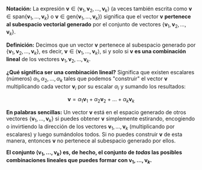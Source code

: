 **Notación:** La expresión $\mathbf{v} \in \langle \mathbf{v}_1, \mathbf{v}_2, \dots, \mathbf{v}_k \rangle$ (a veces también escrita como $\mathbf{v} \in \text{span}\{\mathbf{v}_1, \dots, \mathbf{v}_k\}$ o $\mathbf{v} \in \text{gen}\{\mathbf{v}_1, \dots, \mathbf{v}_k\}$) significa que el vector $\mathbf{v}$ **pertenece al subespacio vectorial generado** por el conjunto de vectores $\{\mathbf{v}_1, \mathbf{v}_2, \dots, \mathbf{v}_k\}$.

**Definición:**
Decimos que un vector $\mathbf{v}$ pertenece al subespacio generado por $\{\mathbf{v}_1, \mathbf{v}_2, \dots, \mathbf{v}_k\}$, es decir, $\mathbf{v} \in \langle \mathbf{v}_1, \dots, \mathbf{v}_k \rangle$, si y solo si $\mathbf{v}$ **es una combinación lineal** de los vectores $\mathbf{v}_1, \mathbf{v}_2, \dots, \mathbf{v}_k$.

**¿Qué significa ser una combinación lineal?**
Significa que existen escalares (números) $\alpha_1, \alpha_2, \dots, \alpha_k$ tales que podemos "construir" el vector $\mathbf{v}$ multiplicando cada vector $\mathbf{v}_i$ por su escalar $\alpha_i$ y sumando los resultados:

$$ \mathbf{v} = \alpha_1 \mathbf{v}_1 + \alpha_2 \mathbf{v}_2 + \dots + \alpha_k \mathbf{v}_k $$

**En palabras sencillas:**
Un vector $\mathbf{v}$ está en el espacio generado de otros vectores $\{\mathbf{v}_1, \dots, \mathbf{v}_k\}$ si puedes obtener $\mathbf{v}$ simplemente estirando, encogiendo o invirtiendo la dirección de los vectores $\mathbf{v}_1, \dots, \mathbf{v}_k$ (multiplicando por escalares) y luego sumándolos todos. Si no puedes construir $\mathbf{v}$ de esta manera, entonces $\mathbf{v}$ no pertenece al subespacio generado por ellos.

**El conjunto $\langle \mathbf{v}_1, \dots, \mathbf{v}_k \rangle$ es, de hecho, el conjunto de *todas* las posibles combinaciones lineales que puedes formar con $\mathbf{v}_1, \dots, \mathbf{v}_k$.**

